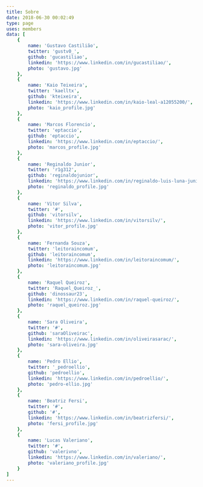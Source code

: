```yaml
---
title: Sobre
date: 2018-06-30 00:02:49
type: page
uses: members
data: [
    {
        name: 'Gustavo Castilião',
        twitter: 'gustv0_',
        github: 'gucastiliao',
        linkedin: 'https://www.linkedin.com/in/gucastiliao/',
        photo: 'gustavo.jpg'
    },
    {
        name: 'Kaio Teixeira',
        twitter: 'kaelltx',
        github: 'kteixeira',
        linkedin: 'https://www.linkedin.com/in/kaio-leal-a12055200/',
        photo: 'kaio_profile.jpg'
    },
    {
        name: 'Marcos Florencio',
        twitter: 'eptaccio',
        github: 'eptaccio',
        linkedin: 'https://www.linkedin.com/in/eptaccio/',
        photo: 'marcos_profile.jpg'
    },
    {
        name: 'Reginaldo Junior',
        twitter: 'r1g312',
        github: 'reginaldojunior',
        linkedin: 'https://www.linkedin.com/in/reginaldo-luis-luna-junior-b26b4b79/',
        photo: 'reginaldo_profile.jpg'
    },
    {
        name: 'Vitor Silva',
        twitter: '#',
        github: 'vitorsilv',
        linkedin: 'https://www.linkedin.com/in/vitorsilv/',
        photo: 'vitor_profile.jpg'
    },
    {
        name: 'Fernanda Souza',
        twitter: 'leitoraincomum',
        github: 'leitoraincomum',
        linkedin: 'https://www.linkedin.com/in/leitoraincomum/',
        photo: 'leitoraincomum.jpg'
    },
    {
        name: 'Raquel Queiroz',
        twitter: 'Raquel_Queiroz_',
        github: 'dinossaur23',
        linkedin: 'https://www.linkedin.com/in/raquel-queiroz/',
        photo: 'raquel_queiroz.jpg'
    },
    {
        name: 'Sara Oliveira',
        twitter: '#',
        github: 'saraOliveirac',
        linkedin: 'https://www.linkedin.com/in/oliveirasarac/',
        photo: 'sara-oliveira.jpg'
    },
    {
        name: 'Pedro Ellio',
        twitter: '_pedroellio',
        github: 'pedroellio',
        linkedin: 'https://www.linkedin.com/in/pedroellio/',
        photo: 'pedro-ellio.jpg'
    },
    {
        name: 'Beatriz Fersi',
        twitter: '#',
        github: '#',
        linkedin: 'https://www.linkedin.com/in/beatrizfersi/',
        photo: 'fersi_profile.jpg'
    },
    {
        name: 'Lucas Valeriano',
        twitter: '#',
        github: 'valerivno',
        linkedin: 'https://www.linkedin.com/in/valeriano/',
        photo: 'valeriano_profile.jpg'
    }
]
---
```

